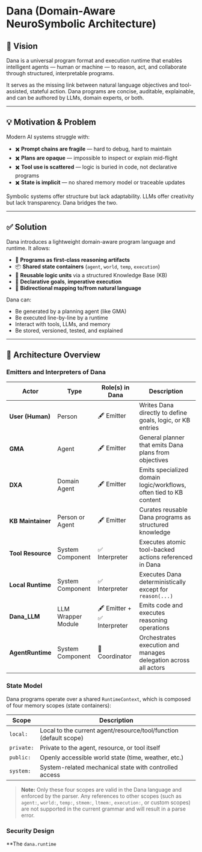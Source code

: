 # Dana (Domain-Aware NeuroSymbolic Architecture)

## 🧭 Vision

Dana is a universal program format and execution runtime that enables intelligent agents — human or machine — to reason, act, and collaborate through structured, interpretable programs.

It serves as the missing link between natural language objectives and tool-assisted, stateful action. Dana programs are concise, auditable, explainable, and can be authored by LLMs, domain experts, or both.

---

## 💡 Motivation & Problem

Modern AI systems struggle with:

* ✖️ **Prompt chains are fragile** — hard to debug, hard to maintain
* ✖️ **Plans are opaque** — impossible to inspect or explain mid-flight
* ✖️ **Tool use is scattered** — logic is buried in code, not declarative programs
* ✖️ **State is implicit** — no shared memory model or traceable updates

Symbolic systems offer structure but lack adaptability. LLMs offer creativity but lack transparency. Dana bridges the two.

---

## ✅ Solution

Dana introduces a lightweight domain-aware program language and runtime. It allows:

* 🧠 **Programs as first-class reasoning artifacts**
* 📦 **Shared state containers** (`agent`, `world`, `temp`, `execution`)
* 🧩 **Reusable logic units** via a structured Knowledge Base (KB)
* 🧾 **Declarative goals**, **imperative execution**
* 📜 **Bidirectional mapping to/from natural language**

Dana can:

* Be generated by a planning agent (like GMA)
* Be executed line-by-line by a runtime
* Interact with tools, LLMs, and memory
* Be stored, versioned, tested, and explained

---

## 🔄 Architecture Overview

### Emitters and Interpreters of Dana

| Actor             | Type               | Role(s) in Dana            | Description                                                        |
| ----------------- | ------------------ | -------------------------- | ------------------------------------------------------------------ |
| **User (Human)**  | Person             | 🖋 Emitter                 | Writes Dana directly to define goals, logic, or KB entries         |
| **GMA**           | Agent              | 🖋 Emitter                 | General planner that emits Dana plans from objectives              |
| **DXA**           | Domain Agent       | 🖋 Emitter                 | Emits specialized domain logic/workflows, often tied to KB content |
| **KB Maintainer** | Person or Agent    | 🖋 Emitter                 | Curates reusable Dana programs as structured knowledge             |
| **Tool Resource** | System Component   | ✅ Interpreter              | Executes atomic tool-backed actions referenced in Dana             |
| **Local Runtime** | System Component   | ✅ Interpreter              | Executes Dana deterministically except for `reason(...)`           |
| **Dana_LLM**      | LLM Wrapper Module | 🖋 Emitter + ✅ Interpreter | Emits code and executes reasoning operations                       |
| **AgentRuntime**  | System Component   | 🔁 Coordinator             | Orchestrates execution and manages delegation across all actors    |

### State Model

Dana programs operate over a shared `RuntimeContext`, which is composed of four memory scopes (state containers):

| Scope      | Description                                                      |
|------------|------------------------------------------------------------------|
| `local:`   | Local to the current agent/resource/tool/function (default scope)|
| `private:` | Private to the agent, resource, or tool itself                   |
| `public:`  | Openly accessible world state (time, weather, etc.)              |
| `system:`  | System-related mechanical state with controlled access           |

> **Note:** Only these four scopes are valid in the Dana language and enforced by the parser. Any references to other scopes (such as `agent:`, `world:`, `temp:`, `stmem:`, `ltmem:`, `execution:`, or custom scopes) are not supported in the current grammar and will result in a parse error.

### Security Design

**The `dana.runtime`